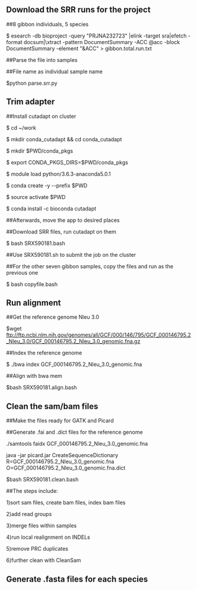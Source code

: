 ## Download the SRR runs for the project

##8 gibbon individuals, 5 species

$ esearch -db bioproject -query "PRJNA232723" |elink -target sra|efetch -format docsum|\xtract -pattern DocumentSummary -ACC @acc -block DocumentSummary -element "&ACC" > gibbon.total.run.txt

##Parse the file into samples

##File name as individual sample name

$python parse.srr.py

##
##

## Trim adapter

##Install cutadapt on cluster

$ cd ~/work

$ mkdir conda_cutadapt && cd conda_cutadapt

$ mkdir $PWD/conda_pkgs

$ export CONDA_PKGS_DIRS=$PWD/conda_pkgs

$ module load python/3.6.3-anaconda5.0.1

$ conda create -y --prefix $PWD

$ source activate $PWD

$ conda install -c bioconda cutadapt

##Afterwards, move the app to desired places

##Download SRR files, run cutadapt on them

$ bash SRX590181.bash

##Use SRX590181.sh to submit the job on the cluster

##For the other seven gibbon samples, copy the files and run as the previous one

$ bash copyfile.bash

##
##

## Run alignment

##Get the reference genome Nleu 3.0

$wget ftp://ftp.ncbi.nlm.nih.gov/genomes/all/GCF/000/146/795/GCF_000146795.2_Nleu_3.0/GCF_000146795.2_Nleu_3.0_genomic.fna.gz

##Index the reference genome

$ ./bwa index GCF_000146795.2_Nleu_3.0_genomic.fna 

##Align with bwa mem

$bash SRX590181.align.bash


##
##
## Clean the sam/bam files 

##Make the files ready for GATK and Picard

##Generate .fai and .dict files for the reference genome

./samtools faidx GCF_000146795.2_Nleu_3.0_genomic.fna

java -jar picard.jar CreateSequenceDictionary R=GCF_000146795.2_Nleu_3.0_genomic.fna O=GCF_000146795.2_Nleu_3.0_genomic.fna.dict

$bash SRX590181.clean.bash

##The steps include:

1)sort sam files, create bam files, index bam files

2)add read groups

3)merge files within samples

4)run local realignment on INDELs

5)remove PRC duplicates

6)further clean with CleanSam

##
##
## Generate .fasta files for each species

